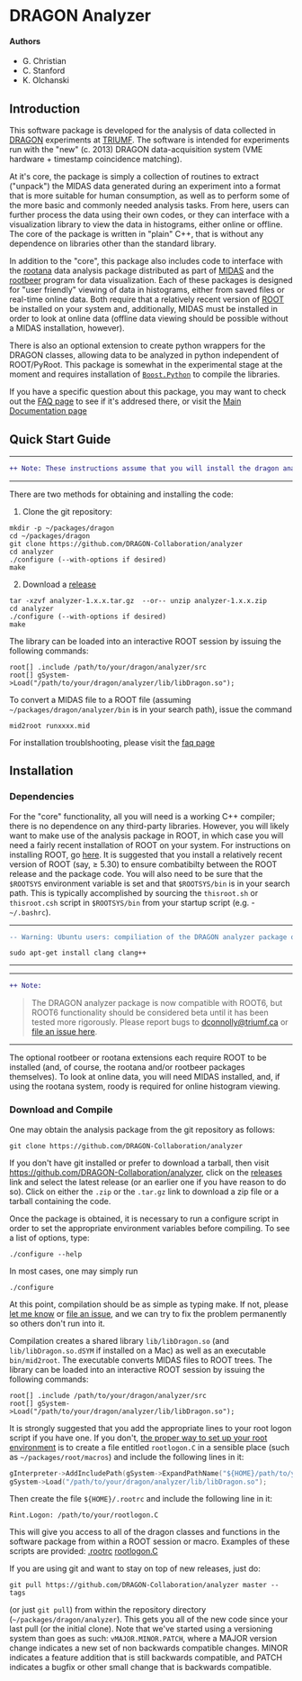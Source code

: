# __DRAGON Analyzer__

#### Authors
- G. Christian
- C. Stanford
- K. Olchanski

## __Introduction__

This software package is developed for the analysis of data collected in [DRAGON](http://dragon.triumf.ca) experiments at [TRIUMF](http://www.triumf.ca). The software is intended for experiments run with the "new" (c. 2013) DRAGON data-acquisition system (VME hardware + timestamp coincidence matching).

At it's core, the package is simply a collection of routines to extract ("unpack") the MIDAS data generated during an experiment into a format that is more suitable for human consumption, as well as to perform some of the more basic and commonly needed analysis tasks. From here, users can further process the data using their own codes, or they can interface with a visualization library to view the data in histograms, either online or offline. The core of the package is written in "plain" C++, that is without any dependence on libraries other than the standard library.

In addition to the "core", this package also includes code to interface with the [rootana](https://bitbucket.org/tmidas/rootana) data analysis package distributed as part of [MIDAS](https://midas.triumf.ca) and the [rootbeer](http://trshare.triumf.ca/~gchristian/rootbeer/doc/html/index.html) program for data visualization. Each of these packages is designed for "user friendly" viewing of data in histograms, either from saved files or real-time online data. Both require that a relatively recent version of [ROOT](https://root.cern.ch) be installed on your system and, additionally, MIDAS must be installed in order to look at online data (offline data viewing should be possible without a MIDAS installation, however).

There is also an optional extension to create python wrappers for the DRAGON classes, allowing data to be analyzed in python independent of ROOT/PyRoot. This package is somewhat in the experimental stage at the moment and requires installation of [`Boost.Python`](http://www.boost.org/doc/libs/1_66_0/libs/python/doc/html/index.html) to compile the libraries.

If you have a specific question about this package, you may want to check out the [FAQ page](http://trshare.triumf.ca/~dconnolly/dragon/analyzer/faq.html) to see if it's addresed there, or visit the [Main Documentation page](http://trshare.triumf.ca/~dconnolly/dragon/analyzer/html/index.html)

## __Quick Start Guide__

***
```diff
++ Note: These instructions assume that you will install the dragon analyzer package in ~/packages/dragon
```
***

There are two methods for obtaining and installing the code:

1. Clone the git repository:
```
mkdir -p ~/packages/dragon
cd ~/packages/dragon
git clone https://github.com/DRAGON-Collaboration/analyzer
cd analyzer
./configure (--with-options if desired)
make
```

2. Download a [release](https://github.com/DRAGON-Collaboration/analyzer/releases)
```
tar -xzvf analyzer-1.x.x.tar.gz  --or-- unzip analyzer-1.x.x.zip
cd analyzer
./configure (--with-options if desired)
make
```

The library can be loaded into an interactive ROOT session by issuing the following commands:
```
root[] .include /path/to/your/dragon/analyzer/src
root[] gSystem->Load("/path/to/your/dragon/analyzer/lib/libDragon.so");
```

To convert a MIDAS file to a ROOT file (assuming `~/packages/dragon/analyzer/bin` is in your search path), issue the command

```
mid2root runxxxx.mid
```

For installation troublshooting, please visit the [faq page](http://trshare.triumf.ca/~dconnolly/dragon/analyzer/html/faq.html#install_faq)


## __Installation__

### __Dependencies__

For the "core" functionality, all you will need is a working C++ compiler; there is no dependence on any third-party libraries. However, you will likely want to make use of the analysis package in ROOT, in which case you will need a fairly recent installation of ROOT on your system. For instructions on installing ROOT, go [here](https://root.cern.ch/building-root). It is suggested that you install a relatively recent version of ROOT (say, ≥ 5.30) to ensure combatibilty between the ROOT release and the package code. You will also need to be sure that the `$ROOTSYS` environment variable is set and that `$ROOTSYS/bin` is in your search path. This is typically accomplished by sourcing the `thisroot.sh` or `thisroot.csh` script in `$ROOTSYS/bin` from your startup script (e.g. - `~/.bashrc`).

***
```diff
-- Warning: Ubuntu users: compiliation of the DRAGON analyzer package on ubuntu evidently requires clang
```
```
sudo apt-get install clang clang++
```
***

***
```diff 
++ Note: 
```
> The DRAGON analyzer package is now compatible with ROOT6, but ROOT6 functionality should be considered beta until it has been tested more rigorously. Please report bugs to [dconnolly@triumf.ca](mailto:dconnolly@triumf.ca) or [file an issue here]().
***

The optional rootbeer or rootana extensions each require ROOT to be installed (and, of course, the rootana and/or rootbeer packages themselves). To look at online data, you will need MIDAS installed, and, if using the rootana system, roody is required for online histogram viewing.

### __Download and Compile__

One may obtain the analysis package from the git repository as follows:
```
git clone https://github.com/DRAGON-Collaboration/analyzer
```
If you don't have git installed or prefer to download a tarball, then visit https://github.com/DRAGON-Collaboration/analyzer, click on the [releases](https://github.com/DRAGON-Collaboration/analyzer/releases) link and select the latest release (or an earlier one if you have reason to do so). Click on either the `.zip` or the `.tar.gz` link to download a zip file or a tarball containing the code.

Once the package is obtained, it is necessary to run a configure script in order to set the appropriate environment variables before compiling. To see a list of options, type:
```
./configure --help
```

In most cases, one may simply run
```
./configure
```

At this point, compilation should be as simple as typing make. If not, please [let me know](mailto:dconnolly@triumf.ca) or [file an issue](https://github.com/DRAGON-Collaboration/analyzer/issues), and we can try to fix the problem permanently so others don't run into it.

Compilation creates a shared library `lib/libDragon.so` (and `lib/libDragon.so.dSYM` if installed on a Mac) as well as an executable `bin/mid2root`. The executable converts MIDAS files to ROOT trees. The library can be loaded into an interactive ROOT session by issuing the following commands:
```
root[] .include /path/to/your/dragon/analyzer/src
root[] gSystem->Load("/path/to/your/dragon/analyzer/lib/libDragon.so");
```

It is strongly suggested that you add the appropriate lines to your root logon script if you have one. If you don't, [the proper way to set up your root environment](https://root.cern.ch/root/htmldoc/guides/users-guide/ROOTUsersGuide.html#environment-setup) is to create a file entitled `rootlogon.C` in a sensible place (such as `~/packages/root/macros`) and include the following lines in it:
```cpp
gInterpreter->AddIncludePath(gSystem->ExpandPathName("${HOME}/path/to/your/dragon/analyzer/src"));
gSystem->Load("/path/to/your/dragon/analyzer/lib/libDragon.so");
```

Then create the file `${HOME}/.rootrc` and include the following line in it:
```
Rint.Logon: /path/to/your/rootlogon.C
```

This will give you access to all of the dragon classes and functions in the software package from within a ROOT session or macro. Examples of these scripts are provided: [.rootrc](script/.rootrc)   [rootlogon.C](script/rootlogon.C)

If you are using git and want to stay on top of new releases, just do:
```
git pull https://github.com/DRAGON-Collaboration/analyzer master --tags
```

(or just `git pull`) from within the repository directory (`~/packages/dragon/analyzer`). This gets you all of the new code since your last pull (or the initial clone). Note that we've started using a versioning system than goes as such: `vMAJOR.MINOR.PATCH`, where a MAJOR version change indicates a new set of non backwards compatible changes. MINOR indicates a feature addition that is still backwards compatible, and PATCH indicates a bugfix or other small change that is backwards compatible.
